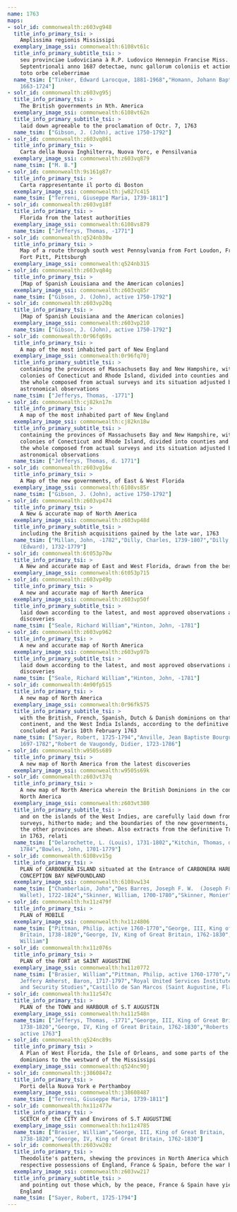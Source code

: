 ```yaml
---
name: 1763
maps:
- solr_id: commonwealth:z603vg948
  title_info_primary_tsi: > 
    Amplissima regionis Mississipi
  exemplary_image_ssi: commonwealth:6108vt61c
  title_info_primary_subtitle_tsi: > 
    seu provinciae Ludoviciana à R.P. Ludovico Hennepin Francise Miss. in America
    Septentrionali anno 1687 detectae, nunc gallorum coloniis et actionum negotiis
    toto orbe celeberrimae
  name_tsim: ["Tinker, Edward Larocque, 1881-1968","Homann, Johann Baptist,
    1663-1724"]
- solr_id: commonwealth:z603vg95j
  title_info_primary_tsi: > 
    The British governments in Nth. America
  exemplary_image_ssi: commonwealth:6108vt62n
  title_info_primary_subtitle_tsi: > 
    laid down agreeable to the proclamation of Octr. 7, 1763
  name_tsim: ["Gibson, J. (John), active 1750-1792"]
- solr_id: commonwealth:z603vq861
  title_info_primary_tsi: > 
    Carta della Nuova Inghilterra, Nuova Yorc, e Pensilvania
  exemplary_image_ssi: commonwealth:z603vq879
  name_tsim: ["M. B."]
- solr_id: commonwealth:9s161g87r
  title_info_primary_tsi: > 
    Carta rappresentante il porto di Boston
  exemplary_image_ssi: commonwealth:jw827c415
  name_tsim: ["Terreni, Giuseppe Maria, 1739-1811"]
- solr_id: commonwealth:z603vg18f
  title_info_primary_tsi: > 
    Florida from the latest authorities
  exemplary_image_ssi: commonwealth:6108vs879
  name_tsim: ["Jefferys, Thomas, -1771"]
- solr_id: commonwealth:q524nb30w
  title_info_primary_tsi: > 
    Map of a route through south west Pennsylvania from Fort Loudon, Franklin Co. to
    Fort Pitt, Pittsburgh
  exemplary_image_ssi: commonwealth:q524nb315
- solr_id: commonwealth:z603vq84g
  title_info_primary_tsi: > 
    [Map of Spanish Louisiana and the American colonies]
  exemplary_image_ssi: commonwealth:z603vq85r
  name_tsim: ["Gibson, J. (John), active 1750-1792"]
- solr_id: commonwealth:z603vp20q
  title_info_primary_tsi: > 
    [Map of Spanish Louisiana and the American colonies]
  exemplary_image_ssi: commonwealth:z603vp210
  name_tsim: ["Gibson, J. (John), active 1750-1792"]
- solr_id: commonwealth:0r96fq69s
  title_info_primary_tsi: > 
    A map of the most inhabited part of New England
  exemplary_image_ssi: commonwealth:0r96fq70j
  title_info_primary_subtitle_tsi: > 
    containing the provinces of Massachusets Bay and New Hampshire, with the
    colonies of Conecticut and Rhode Island, divided into counties and townships :
    the whole composed from actual surveys and its situation adjusted by
    astronomical observations
  name_tsim: ["Jefferys, Thomas, -1771"]
- solr_id: commonwealth:cj82kn17m
  title_info_primary_tsi: > 
    A map of the most inhabited part of New England
  exemplary_image_ssi: commonwealth:cj82kn18w
  title_info_primary_subtitle_tsi: > 
    containing the provinces of Massachusets Bay and New Hampshire, with the
    colonies of Conecticut and Rhode Island, divided into counties and townships :
    the whole composed from actual surveys and its situation adjusted by
    astronomical observations
  name_tsim: ["Jefferys, Thomas, d. 1771"]
- solr_id: commonwealth:z603vg16w
  title_info_primary_tsi: > 
    A Map of the new governments, of East & West Florida
  exemplary_image_ssi: commonwealth:6108vs85r
  name_tsim: ["Gibson, J. (John), active 1750-1792"]
- solr_id: commonwealth:z603vp474
  title_info_primary_tsi: > 
    A New & accurate map of North America
  exemplary_image_ssi: commonwealth:z603vp48d
  title_info_primary_subtitle_tsi: > 
    including the British acquisitions gained by the late war, 1763
  name_tsim: ["Millan, John, -1782","Dilly, Charles, 1739-1807","Dilly, E.
    (Edward), 1732-1779"]
- solr_id: commonwealth:6t053p70w
  title_info_primary_tsi: > 
    A New and accurate map of East and West Florida, drawn from the best authorities
  exemplary_image_ssi: commonwealth:6t053p715
- solr_id: commonwealth:z603vp49p
  title_info_primary_tsi: > 
    A new and accurate map of North America
  exemplary_image_ssi: commonwealth:z603vp50f
  title_info_primary_subtitle_tsi: > 
    laid down according to the latest, and most approved observations and
    discoveries
  name_tsim: ["Seale, Richard William","Hinton, John, -1781"]
- solr_id: commonwealth:z603vp962
  title_info_primary_tsi: > 
    A new and accurate map of North America
  exemplary_image_ssi: commonwealth:z603vp97b
  title_info_primary_subtitle_tsi: > 
    laid down according to the latest, and most approved observations and
    discoveries
  name_tsim: ["Seale, Richard William","Hinton, John, -1781"]
- solr_id: commonwealth:4m90fp515
  title_info_primary_tsi: > 
    A new map of North America
  exemplary_image_ssi: commonwealth:0r96fk575
  title_info_primary_subtitle_tsi: > 
    with the British, French, Spanish, Dutch & Danish dominions on that great
    continent, and the West India Islands, according to the definitive treaty
    concluded at Paris 10th February 1763
  name_tsim: ["Sayer, Robert, 1725-1794","Anville, Jean Baptiste Bourguignon d',
    1697-1782","Robert de Vaugondy, Didier, 1723-1786"]
- solr_id: commonwealth:w9505s689
  title_info_primary_tsi: > 
    A new map of North America from the latest discoveries
  exemplary_image_ssi: commonwealth:w9505s69k
- solr_id: commonwealth:z603vt37q
  title_info_primary_tsi: > 
    A new map of North America wherein the British Dominions in the continent of
    North America
  exemplary_image_ssi: commonwealth:z603vt380
  title_info_primary_subtitle_tsi: > 
    and on the islands of the West Indies, are carefully laid down from all the
    surveys, hitherto made; and the boundaries of the new governments, as well as
    the other provinces are shewn. Also extracts from the definitive Treaty of Peace
    in 1763, relati
  name_tsim: ["Delarochette, L. (Louis), 1731-1802","Kitchin, Thomas, d.
    1784","Bowles, John, 1701-1779"]
- solr_id: commonwealth:6108vv15g
  title_info_primary_tsi: > 
    PLAN of CARBONERA ISLAND situated at the Entrance of CARBONERA HARBOUR in
    CONCEPTION BAY NEWFOUNDLAND
  exemplary_image_ssi: commonwealth:6108vw134
  name_tsim: ["Chamberlain, John","Des Barres, Joseph F. W.  (Joseph Frederick
    Wallet), 1722-1824","Skinner, William, 1700-1780","Skinner, Monier"]
- solr_id: commonwealth:hx11z479f
  title_info_primary_tsi: > 
    PLAN of MOBILE
  exemplary_image_ssi: commonwealth:hx11z4806
  name_tsim: ["Pittman, Philip, active 1760-1770","George, III, King of Great
    Britain, 1738-1820","George, IV, King of Great Britain, 1762-1830","Brasier,
    William"]
- solr_id: commonwealth:hx11z076s
  title_info_primary_tsi: > 
    PLAN of the FORT at SAINT AUGUSTINE
  exemplary_image_ssi: commonwealth:hx11z0772
  name_tsim: ["Brasier, William","Pittman, Philip, active 1760-1770","Amherst,
    Jeffery Amherst, Baron, 1717-1797","Royal United Services Institute for Defence
    and Security Studies","Castillo de San Marcos (Saint Augustine, Fla.)"]
- solr_id: commonwealth:hx11z547c
  title_info_primary_tsi: > 
    PLAN of the TOWN and HARBOUR of S.T AUGUSTIN
  exemplary_image_ssi: commonwealth:hx11z548n
  name_tsim: ["Jefferys, Thomas, -1771","George, III, King of Great Britain,
    1738-1820","George, IV, King of Great Britain, 1762-1830","Roberts, William,
    active 1763"]
- solr_id: commonwealth:q524nc89s
  title_info_primary_tsi: > 
    A Plan of West Florida, the Isle of Orleans, and some parts of the Spanish
    dominions to the westward of the Mississipi
  exemplary_image_ssi: commonwealth:q524nc90j
- solr_id: commonwealth:j3860847z
  title_info_primary_tsi: > 
    Porti della Nuova York e Perthamboy
  exemplary_image_ssi: commonwealth:j38608487
  name_tsim: ["Terreni, Giuseppe Maria, 1739-1811"]
- solr_id: commonwealth:hx11z477w
  title_info_primary_tsi: > 
    SCETCH of the CITY and Environs of S.T AUGUSTINE
  exemplary_image_ssi: commonwealth:hx11z4785
  name_tsim: ["Brasier, William","George, III, King of Great Britain,
    1738-1820","George, IV, King of Great Britain, 1762-1830"]
- solr_id: commonwealth:z603vw20z
  title_info_primary_tsi: > 
    Theodolite's pattern, shewing the provinces in North America which were in the
    respective possessions of England, France & Spain, before the war began
  exemplary_image_ssi: commonwealth:z603vw217
  title_info_primary_subtitle_tsi: > 
    and pointing out those which, by the peace, France & Spain have yielded to
    England
  name_tsim: ["Sayer, Robert, 1725-1794"]
---
```

